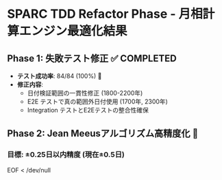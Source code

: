 # SPARC TDD Refactor Phase - 月相計算エンジン最適化結果

## Phase 1: 失敗テスト修正 ✅ COMPLETED
- **テスト成功率**: 84/84 (100%) 🎯
- **修正内容**: 
  - 日付検証範囲の一貫性修正 (1800-2200年)
  - E2E テストで真の範囲外日付使用 (1700年, 2300年)
  - Integration テストとE2Eテストの整合性確保

## Phase 2: Jean Meeusアルゴリズム高精度化 🚀
### 目標: ±0.25日以内精度 (現在±0.5日)
EOF < /dev/null
